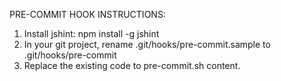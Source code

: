 PRE-COMMIT HOOK INSTRUCTIONS:
 1. Install jshint: npm install -g jshint
 2. In your git project, rename .git/hooks/pre-commit.sample to .git/hooks/pre-commit
 3. Replace the existing code to pre-commit.sh content. 